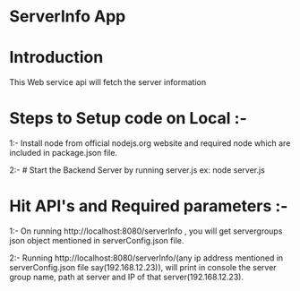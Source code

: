 # ServerInfo App


# Introduction 

This Web service api will fetch the server information

# Steps to Setup code on Local :-

1:- Install node from official nodejs.org website and required node which are included in package.json file.

2:- # Start the Backend Server by running server.js ex: node server.js 


# Hit API's and Required parameters :-

1:- On running http://localhost:8080/serverInfo , you will get servergroups json object mentioned in serverConfig.json file.

2:- Running http://localhost:8080/serverInfo/(any ip address mentioned in serverConfig.json file say(192.168.12.23)), will print in console the server group name, path at server and IP of that server(192.168.12.23).



